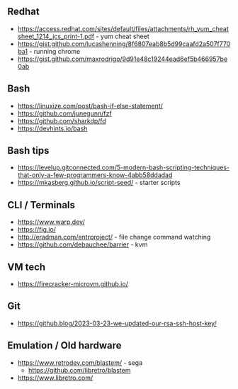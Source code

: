 ## Redhat

- https://access.redhat.com/sites/default/files/attachments/rh_yum_cheatsheet_1214_jcs_print-1.pdf - yum cheat sheet
- https://gist.github.com/lucashenning/8f6807eab8b5d99caafd2a507f770ba1 - running chrome
- https://gist.github.com/maxrodrigo/9d91e48c19244ead6ef5b466957be0ab

## Bash

- https://linuxize.com/post/bash-if-else-statement/
- https://github.com/junegunn/fzf
- https://github.com/sharkdp/fd
- https://devhints.io/bash

## Bash tips

- https://levelup.gitconnected.com/5-modern-bash-scripting-techniques-that-only-a-few-programmers-know-4abb58ddadad
- https://mkasberg.github.io/script-seed/ - starter scripts

## CLI / Terminals

- https://www.warp.dev/
- https://fig.io/
- http://eradman.com/entrproject/ - file change command watching
- https://github.com/debauchee/barrier - kvm

## VM tech

- https://firecracker-microvm.github.io/

## Git

- https://github.blog/2023-03-23-we-updated-our-rsa-ssh-host-key/

## Emulation / Old hardware
- https://www.retrodev.com/blastem/ - sega
    - https://github.com/libretro/blastem
- https://www.libretro.com/ 
